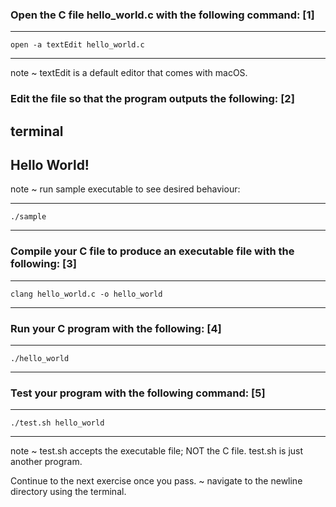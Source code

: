 
### Open the C file hello_world.c with the following command: [1] 

---
	open -a textEdit hello_world.c
---

note ~ textEdit is a default editor that comes with macOS.	



### Edit the file so that the program outputs the following: [2]

terminal
---	
Hello World!
---

note ~ run sample executable to see desired behaviour:

---
	./sample
---



### Compile your C file to produce an executable file with the following: [3]

---
	clang hello_world.c -o hello_world
---


### Run your C program with the following: [4]

---
	./hello_world
---



### Test your program with the following command: [5]

---
	./test.sh hello_world
---

note ~ test.sh accepts the executable file; NOT the C file. test.sh is just another program.



Continue to the next exercise once you pass.
~ navigate to the newline directory using the terminal.
